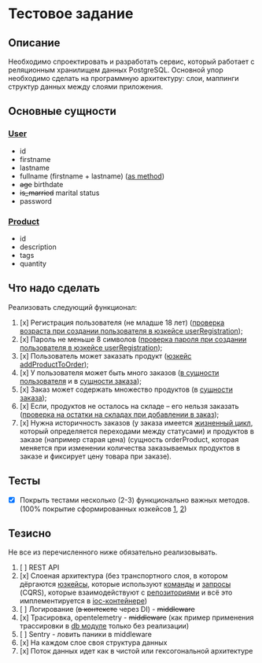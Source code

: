 # Тестовое задание

## Описание
Необходимо спроектировать и разработать сервис, который работает с реляционным хранилищем данных PostgreSQL.
Основной упор необходимо сделать на программную архитектуру: слои, маппинги структур данных между слоями приложения.

## Основные сущности

### [User](internal/service/entities/user.go)
* id
* firstname
* lastname
* fullname (firstname + lastname) ([as method](internal/service/entities/user.go:39))
* ~~age~~ birthdate
* ~~is_married~~ marital status
* password

###  [Product](internal/service/entities/product.go)
* id
* description
* tags
* quantity

## Что надо сделать

Реализовать следующий функционал:
1. [x] Регистрация пользователя (не младше 18 лет) ([проверка возраста при создании пользователя в юзкейсе userRegistration](./internal/service/usecases/user/registration/usecase.go:70));
2. [x] Пароль не меньше 8 символов ([проверка пароля при создании пользователя в юзкейсе userRegistration](./internal/service/usecases/user/registration/usecase.go:70));
3. [x] Пользователь может заказать продукт ([юзкейс addProductToOrder](internal/service/usecases/order/add_product_to_order/usecase.go));
4. [x] У пользователя может быть много заказов ([в сущности пользователя](internal/service/entities/user.go:29) и в [сущности заказа](internal/service/entities/order.go:27));
5. [x] Заказ может содержать множество продуктов (в [сущности заказа](internal/service/entities/order.go:28));
6. [x] Если, продуктов не осталось на складе – его нельзя заказать ([проверка на остатки на складах при добавлении в заказ](internal/service/usecases/order/add_product_to_order/usecase.go:94));
7. [x] Нужна историчность заказов (у заказа имеется [жизненный цикл](internal/service/entities/value_objects/order_status.go:16), который определяется переходами между статусами) и продуктов в заказе (например старая цена) (сущность orderProduct, которая меняется при изменении количества заказываемых продуктов в заказе и фиксирует цену товара при заказе).

## Тесты

* [x] Покрыть тестами несколько (2-3) функционально важных методов. (100% покрытие сформированных юзкейсов [1](internal/service/usecases/user/registration), [2](internal/service/usecases/order/add_product_to_order))

## Тезисно

Не все из перечисленного ниже обязательно реализовывать.
1. [ ] REST API
2. [x] Слоеная архитектура (без транспортного слоя, в котором дёргаются [юзкейсы](internal/service/usecases), которые используют [команды](internal/service/commands) и [запросы](internal/service/queries) (CQRS), которые взаимодействуют с [репозиториями](internal/service/repositories) и всё это имплементируется в [ioc-контейнере](internal/service/ioc/container.go))
3. [ ] Логирование (~~в контексте~~ через DI) - ~~middleware~~
4. [x] Трасировка, opentelemetry - ~~middleware~~ (как пример применения трассировки в [db модуле](internal/pkg/db/db.go:30) только без реализации)
5. [ ] Sentry - ловить паники в middleware
6. [x] На каждом слое своя структура данных
7. [x] Поток данных идет как в чистой или гексогональной архитектуре
